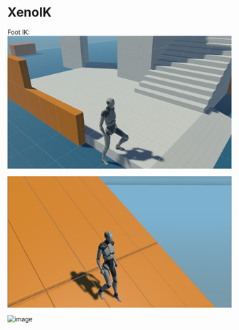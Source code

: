 # XenoIK

Foot IK:
![image](https://github.com/Svily/XenoIK/blob/master/Assets/Image/image01.jpg)

![image](https://github.com/Svily/XenoIK/blob/master/Assets/Image/image02.jpg)

![image](https://github.com/Svily/XenoIK/blob/master/Assets/Image/Foot%20Ik.gif)

